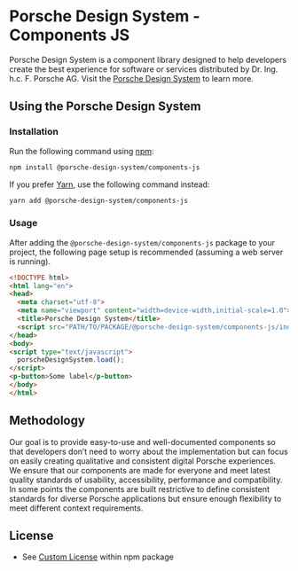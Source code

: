 # Porsche Design System - Components JS

Porsche Design System is a component library designed to help developers create the best experience for software or
services distributed by Dr. Ing. h.c. F. Porsche AG. Visit the [Porsche Design System](https://designsystem.porsche.com)
to learn more.

## Using the Porsche Design System

### Installation

Run the following command using [npm](https://www.npmjs.com):

```bash
npm install @porsche-design-system/components-js
```

If you prefer [Yarn](https://yarnpkg.com), use the following command instead:

```bash
yarn add @porsche-design-system/components-js
```

### Usage

After adding the `@porsche-design-system/components-js` package to your project, the following page setup is
recommended (assuming a web server is running).

```html
<!DOCTYPE html>
<html lang="en">
<head>
  <meta charset="utf-8">
  <meta name="viewport" content="width=device-width,initial-scale=1.0">
  <title>Porsche Design System</title>
  <script src="PATH/TO/PACKAGE/@porsche-design-system/components-js/index.js"></script>
</head>
<body>
<script type="text/javascript">
  porscheDesignSystem.load();
</script>
<p-button>Some label</p-button>
</body>
</html>
```

## Methodology

Our goal is to provide easy-to-use and well-documented components so that developers don’t need to worry about the
implementation but can focus on easily creating qualitative and consistent digital Porsche experiences. We ensure that
our components are made for everyone and meet latest quality standards of usability, accessibility, performance and
compatibility. In some points the components are built restrictive to define consistent standards for diverse Porsche
applications but ensure enough flexibility to meet different context requirements.

## License

- See [Custom License](./LICENSE) within npm package
